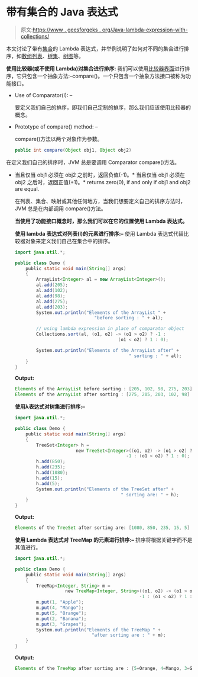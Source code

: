 # 带有集合的 Java 表达式

> 原文:[https://www . geesforgeks . org/Java-lambda-expression-with-collections/](https://www.geeksforgeeks.org/java-lambda-expression-with-collections/)

本文讨论了带有[集合](https://www.geeksforgeeks.org/collections-in-java-2/)的 Lambda 表达式，并举例说明了如何对不同的集合进行排序，如[数组列表](https://www.geeksforgeeks.org/arraylist-in-java/)、[树集](https://www.geeksforgeeks.org/treeset-in-java-with-examples/)、[树图](https://www.geeksforgeeks.org/treemap-in-java/)等。

**使用比较器(或不使用 Lambda)对集合进行排序:**
我们可以使用[比较器界面](https://www.geeksforgeeks.org/comparator-interface-java/)进行排序，它只包含一个抽象方法:–compare()。一个只包含一个抽象方法接口被称为功能接口。

*   Use of Comparator(I): –

    要定义我们自己的排序，即我们自己定制的排序，那么我们应该使用比较器的概念。

*   Prototype of compare() method: –

    compare()方法以两个对象作为参数。

    ```java
    public int compare(Object obj1, Object obj2)

    ```

在定义我们自己的排序时，JVM 总是要调用 Comparator compare()方法。

*   当且仅当 obj1 必须在 obj2 之前时，返回负值(-1)。*   当且仅当 obj1 必须在 obj2 之后时，返回正值(+1)。*   returns zero(0), if and only if obj1 and obj2 are equal.

    在列表、集合、映射或其他任何地方，当我们想要定义自己的排序方法时，JVM 总是在内部调用 compare()方法。

    **当使用了功能接口概念时，那么我们可以在它的位置使用 Lambda 表达式。**

    **使用 lambda 表达式对列表(I)的元素进行排序:–**
    使用 Lambda 表达式代替比较器对象来定义我们自己在集合中的排序。

    ```java
    import java.util.*;

    public class Demo {
        public static void main(String[] args)
        {
            ArrayList<Integer> al = new ArrayList<Integer>();
            al.add(205);
            al.add(102);
            al.add(98);
            al.add(275);
            al.add(203);
            System.out.println("Elements of the ArrayList " + 
                                  "before sorting : " + al);

            // using lambda expression in place of comparator object
            Collections.sort(al, (o1, o2) -> (o1 > o2) ? -1 :
                                           (o1 < o2) ? 1 : 0);

            System.out.println("Elements of the ArrayList after" + 
                                               " sorting : " + al);
        }
    }
    ```

    **Output:**

    ```java
    Elements of the ArrayList before sorting : [205, 102, 98, 275, 203]
    Elements of the ArrayList after sorting : [275, 205, 203, 102, 98]

    ```

    **使用λ表达式对树集进行排序:–**

    ```java
    import java.util.*;

    public class Demo {
        public static void main(String[] args)
        {
            TreeSet<Integer> h = 
                           new TreeSet<Integer>((o1, o2) -> (o1 > o2) ? 
                                              -1 : (o1 < o2) ? 1 : 0);
            h.add(850);
            h.add(235);
            h.add(1080);
            h.add(15);
            h.add(5);
            System.out.println("Elements of the TreeSet after" + 
                                            " sorting are: " + h);
        }
    }
    ```

    **Output:**

    ```java
    Elements of the TreeSet after sorting are: [1080, 850, 235, 15, 5]

    ```

    **使用 Lambda 表达式对 TreeMap 的元素进行排序:–**
    排序将根据关键字而不是其值进行。

    ```java
    import java.util.*;

    public class Demo {
        public static void main(String[] args)
        {
            TreeMap<Integer, String> m = 
                       new TreeMap<Integer, String>((o1, o2) -> (o1 > o2) ? 
                                                   -1 : (o1 < o2) ? 1 : 0);
            m.put(1, "Apple");
            m.put(4, "Mango");
            m.put(5, "Orange");
            m.put(2, "Banana");
            m.put(3, "Grapes");
            System.out.println("Elements of the TreeMap " + 
                                 "after sorting are : " + m);
        }
    }
    ```

    **Output:**

    ```java
    Elements of the TreeMap after sorting are : {5=Orange, 4=Mango, 3=Grapes, 2=Banana, 1=Apple}

    ```